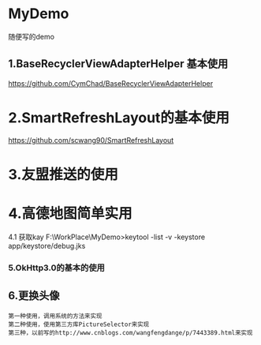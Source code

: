 # MyDemo
随便写的demo

## 1.BaseRecyclerViewAdapterHelper 基本使用
https://github.com/CymChad/BaseRecyclerViewAdapterHelper

# 2.SmartRefreshLayout的基本使用
https://github.com/scwang90/SmartRefreshLayout

# 3.友盟推送的使用

# 4.高德地图简单实用
 4.1 获取kay F:\WorkPlace\MyDemo>keytool -list -v -keystore app/keystore/debug.jks

### 5.OkHttp3.0的基本的使用

## 6.更换头像
    第一种使用，调用系统的方法来实现
    第二种使用，使用第三方库PictureSelector来实现
    第三种，以前写的http://www.cnblogs.com/wangfengdange/p/7443389.html来实现



